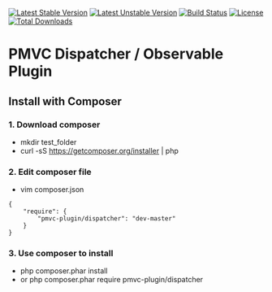 [![Latest Stable Version](https://poser.pugx.org/pmvc-plugin/dispatcher/v/stable)](https://packagist.org/packages/pmvc-plugin/dispatcher) 
[![Latest Unstable Version](https://poser.pugx.org/pmvc-plugin/dispatcher/v/unstable)](https://packagist.org/packages/pmvc-plugin/dispatcher) 
[![Build Status](https://travis-ci.org/pmvc-plugin/dispatcher.svg?branch=master)](https://travis-ci.org/pmvc-plugin/dispatcher)
[![License](https://poser.pugx.org/pmvc-plugin/dispatcher/license)](https://packagist.org/packages/pmvc-plugin/dispatcher)
[![Total Downloads](https://poser.pugx.org/pmvc-plugin/dispatcher/downloads)](https://packagist.org/packages/pmvc-plugin/dispatcher) 

# PMVC Dispatcher / Observable Plugin 


## Install with Composer
### 1. Download composer
   * mkdir test_folder
   * curl -sS https://getcomposer.org/installer | php

### 2. Edit composer file
   * vim composer.json
```
{
    "require": {
        "pmvc-plugin/dispatcher": "dev-master"
    }
}
```
### 3. Use composer to install
   * php composer.phar install
   * or php composer.phar require pmvc-plugin/dispatcher


